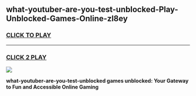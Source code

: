 
## what-youtuber-are-you-test-unblocked-Play-Unblocked-Games-Online-zl8ey
<h3>
<a href="https://premium76.site?title=what-youtuber-are-you-test-unblocked&ref=25A">CLICK TO PLAY</a></h3>
<hr>

<h3>
<a href="https://premium76.site?title=what-youtuber-are-you-test-unblocked&ref=25A">CLICK 2 PLAY</a>
  
</h3>

<a href="https://premium76.site?title=what-youtuber-are-you-test-unblocked&ref=25A"><img src="https://clearcache.store/games.png"></a>


**what-youtuber-are-you-test-unblocked games unblocked: Your Gateway to Fun and Accessible Online Gaming**
